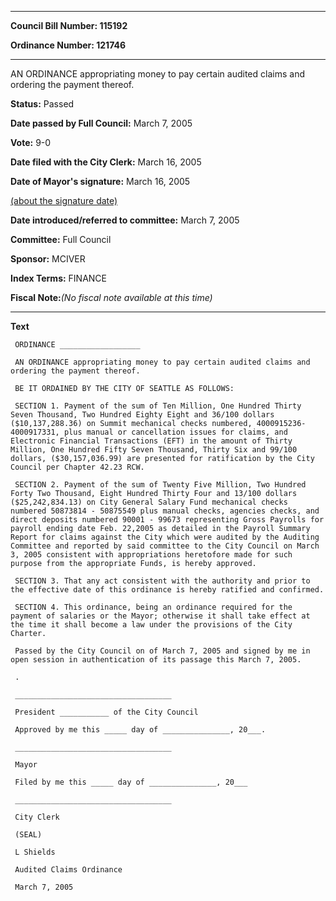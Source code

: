

********

**Council Bill Number: 115192**
   
**Ordinance Number: 121746**
********

 AN ORDINANCE appropriating money to pay certain audited claims and ordering the payment thereof.

**Status:** Passed
   
**Date passed by Full Council:** March 7, 2005
   
**Vote:** 9-0
   
**Date filed with the City Clerk:** March 16, 2005
   
**Date of Mayor's signature:** March 16, 2005
   
[(about the signature date)](/~public/approvaldate.htm)
   
   
   
**Date introduced/referred to committee:** March 7, 2005
   
**Committee:** Full Council
   
**Sponsor:** MCIVER
   
   
**Index Terms:** FINANCE

**Fiscal Note:**_(No fiscal note available at this time)_

********

**Text**
   
```
 ORDINANCE __________________

 AN ORDINANCE appropriating money to pay certain audited claims and ordering the payment thereof.

 BE IT ORDAINED BY THE CITY OF SEATTLE AS FOLLOWS:

 SECTION 1. Payment of the sum of Ten Million, One Hundred Thirty Seven Thousand, Two Hundred Eighty Eight and 36/100 dollars ($10,137,288.36) on Summit mechanical checks numbered, 4000915236- 4000917331, plus manual or cancellation issues for claims, and Electronic Financial Transactions (EFT) in the amount of Thirty Million, One Hundred Fifty Seven Thousand, Thirty Six and 99/100 dollars, ($30,157,036.99) are presented for ratification by the City Council per Chapter 42.23 RCW.

 SECTION 2. Payment of the sum of Twenty Five Million, Two Hundred Forty Two Thousand, Eight Hundred Thirty Four and 13/100 dollars ($25,242,834.13) on City General Salary Fund mechanical checks numbered 50873814 - 50875549 plus manual checks, agencies checks, and direct deposits numbered 90001 - 99673 representing Gross Payrolls for payroll ending date Feb. 22,2005 as detailed in the Payroll Summary Report for claims against the City which were audited by the Auditing Committee and reported by said committee to the City Council on March 3, 2005 consistent with appropriations heretofore made for such purpose from the appropriate Funds, is hereby approved.

 SECTION 3. That any act consistent with the authority and prior to the effective date of this ordinance is hereby ratified and confirmed.

 SECTION 4. This ordinance, being an ordinance required for the payment of salaries or the Mayor; otherwise it shall take effect at the time it shall become a law under the provisions of the City Charter.

 Passed by the City Council on of March 7, 2005 and signed by me in open session in authentication of its passage this March 7, 2005.

 .

 ___________________________________

 President ___________ of the City Council

 Approved by me this _____ day of _______________, 20___.

 ___________________________________

 Mayor

 Filed by me this _____ day of _______________, 20___

 ___________________________________

 City Clerk

 (SEAL)

 L Shields

 Audited Claims Ordinance

 March 7, 2005

```
